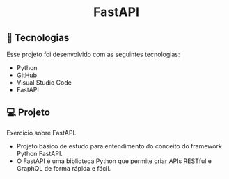 <h1 align="center"> FastAPI </h1>

## 🚀 Tecnologias

Esse projeto foi desenvolvido com as seguintes tecnologias:

- Python
- GitHub
- Visual Studio Code
- FastAPI

## 💻 Projeto

Exercício sobre FastAPI.

- Projeto básico de estudo para entendimento do conceito do framework Python FastAPI. 
- O FastAPI é uma biblioteca Python que permite criar APIs RESTful e GraphQL de forma rápida e fácil.
